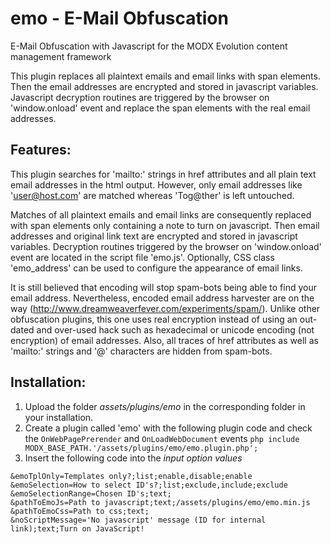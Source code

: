 emo - E-Mail Obfuscation
================================================================================

E-Mail Obfuscation with Javascript for the MODX Evolution content management framework

This plugin replaces all plaintext emails and email links with span elements.
Then the email addresses are encrypted and stored in javascript variables.
Javascript decryption routines are triggered by the browser on 'window.onload'
event and replace the span elements with the real email addresses.

Features:
--------------------------------------------------------------------------------
This plugin searches for 'mailto:' strings in href attributes and all plain text
email addresses in the html output. However, only email addresses like
'user@host.com' are matched whereas 'Tog@ther' is left untouched.

Matches of all plaintext emails and email links are consequently replaced with
span elements only containing a note to turn on javascript. Then email addresses
and original link text are encrypted and stored in javascript variables.
Decryption routines triggered by the browser on 'window.onload' event are
located in the script file 'emo.js'. Optionally, CSS class 'emo_address' can be
used to configure the appearance of email links.

It is still believed that encoding will stop spam-bots being able to find your
email address. Nevertheless, encoded email address harvester are on the way
(http://www.dreamweaverfever.com/experiments/spam/). Unlike other obfuscation
plugins, this one uses real encryption instead of using an out-dated and
over-used hack such as hexadecimal or unicode encoding (not encryption) of email
addresses. Also, all traces of href attributes as well as 'mailto:' strings and
'@' characters are hidden from spam-bots.
  
Installation:
--------------------------------------------------------------------------------
1. Upload the folder *assets/plugins/emo* in the corresponding folder in your installation.
2. Create a plugin called 'emo' with the following plugin code and check the `OnWebPagePrerender` and `OnLoadWebDocument` events `php
include MODX_BASE_PATH.'/assets/plugins/emo/emo.plugin.php';`
3. Insert the following code into the *input option values* 

```
&emoTplOnly=Templates only?;list;enable,disable;enable
&emoSelection=How to select ID's?;list;exclude,include;exclude
&emoSelectionRange=Chosen ID's;text;
&pathToEmoJs=Path to javascript;text;/assets/plugins/emo/emo.min.js
&pathToEmoCss=Path to css;text;
&noScriptMessage='No javascript' message (ID for internal link);text;Turn on JavaScript!
```
